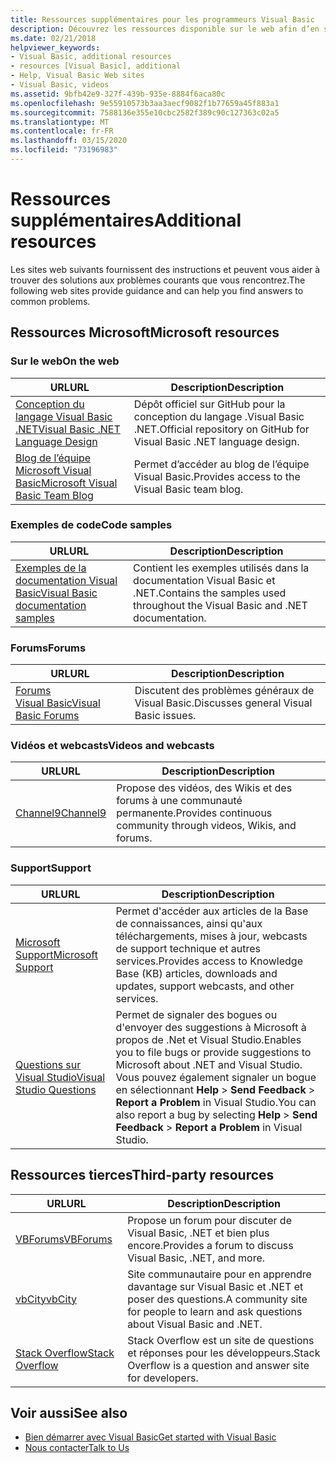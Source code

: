 ```yaml
---
title: Ressources supplémentaires pour les programmeurs Visual Basic
description: Découvrez les ressources disponible sur le web afin d’en savoir plus sur Visual Basic et de poser des questions.
ms.date: 02/21/2018
helpviewer_keywords:
- Visual Basic, additional resources
- resources [Visual Basic], additional
- Help, Visual Basic Web sites
- Visual Basic, videos
ms.assetid: 9bfb42e9-327f-439b-935e-8884f6aca80c
ms.openlocfilehash: 9e55910573b3aa3aecf9082f1b77659a45f883a1
ms.sourcegitcommit: 7588136e355e10cbc2582f389c90c127363c02a5
ms.translationtype: MT
ms.contentlocale: fr-FR
ms.lasthandoff: 03/15/2020
ms.locfileid: "73196983"
---
```

# <a name="additional-resources"></a><span data-ttu-id="916d6-103">Ressources supplémentaires</span><span class="sxs-lookup"><span data-stu-id="916d6-103">Additional resources</span></span>

<span data-ttu-id="916d6-104">Les sites web suivants fournissent des instructions et peuvent vous aider à trouver des solutions aux problèmes courants que vous rencontrez.</span><span class="sxs-lookup"><span data-stu-id="916d6-104">The following web sites provide guidance and can help you find answers to common problems.</span></span>

## <a name="microsoft-resources"></a><span data-ttu-id="916d6-105">Ressources Microsoft</span><span class="sxs-lookup"><span data-stu-id="916d6-105">Microsoft resources</span></span>

### <a name="on-the-web"></a><span data-ttu-id="916d6-106">Sur le web</span><span class="sxs-lookup"><span data-stu-id="916d6-106">On the web</span></span>

|<span data-ttu-id="916d6-107">URL</span><span class="sxs-lookup"><span data-stu-id="916d6-107">URL</span></span>|<span data-ttu-id="916d6-108">Description</span><span class="sxs-lookup"><span data-stu-id="916d6-108">Description</span></span>|
|----------|----------------|
|[<span data-ttu-id="916d6-109">Conception du langage Visual Basic .NET</span><span class="sxs-lookup"><span data-stu-id="916d6-109">Visual Basic .NET Language Design</span></span>](https://github.com/dotnet/vblang)|<span data-ttu-id="916d6-110">Dépôt officiel sur GitHub pour la conception du langage .Visual Basic .NET.</span><span class="sxs-lookup"><span data-stu-id="916d6-110">Official repository on GitHub for Visual Basic .NET language design.</span></span>|
|[<span data-ttu-id="916d6-111">Blog de l’équipe Microsoft Visual Basic</span><span class="sxs-lookup"><span data-stu-id="916d6-111">Microsoft Visual Basic Team Blog</span></span>](https://devblogs.microsoft.com/vbteam/)|<span data-ttu-id="916d6-112">Permet d’accéder au blog de l’équipe Visual Basic.</span><span class="sxs-lookup"><span data-stu-id="916d6-112">Provides access to the Visual Basic team blog.</span></span>|

### <a name="code-samples"></a><span data-ttu-id="916d6-113">Exemples de code</span><span class="sxs-lookup"><span data-stu-id="916d6-113">Code samples</span></span>

|<span data-ttu-id="916d6-114">URL</span><span class="sxs-lookup"><span data-stu-id="916d6-114">URL</span></span>|<span data-ttu-id="916d6-115">Description</span><span class="sxs-lookup"><span data-stu-id="916d6-115">Description</span></span>|
|----------|----------------|
|[<span data-ttu-id="916d6-116">Exemples de la documentation Visual Basic</span><span class="sxs-lookup"><span data-stu-id="916d6-116">Visual Basic documentation samples</span></span>](https://github.com/dotnet/samples/tree/master/snippets/visualbasic)|<span data-ttu-id="916d6-117">Contient les exemples utilisés dans la documentation Visual Basic et .NET.</span><span class="sxs-lookup"><span data-stu-id="916d6-117">Contains the samples used throughout the Visual Basic and .NET documentation.</span></span>|

### <a name="forums"></a><span data-ttu-id="916d6-118">Forums</span><span class="sxs-lookup"><span data-stu-id="916d6-118">Forums</span></span>

|<span data-ttu-id="916d6-119">URL</span><span class="sxs-lookup"><span data-stu-id="916d6-119">URL</span></span>|<span data-ttu-id="916d6-120">Description</span><span class="sxs-lookup"><span data-stu-id="916d6-120">Description</span></span>|
|----------|----------------|
|[<span data-ttu-id="916d6-121">Forums Visual Basic</span><span class="sxs-lookup"><span data-stu-id="916d6-121">Visual Basic Forums</span></span>](https://social.msdn.microsoft.com/Forums/vstudio/home?forum=vbgeneral)|<span data-ttu-id="916d6-122">Discutent des problèmes généraux de Visual Basic.</span><span class="sxs-lookup"><span data-stu-id="916d6-122">Discusses general Visual Basic issues.</span></span>|

### <a name="videos-and-webcasts"></a><span data-ttu-id="916d6-123">Vidéos et webcasts</span><span class="sxs-lookup"><span data-stu-id="916d6-123">Videos and webcasts</span></span>

|<span data-ttu-id="916d6-124">URL</span><span class="sxs-lookup"><span data-stu-id="916d6-124">URL</span></span>|<span data-ttu-id="916d6-125">Description</span><span class="sxs-lookup"><span data-stu-id="916d6-125">Description</span></span>|
|----------|----------------|
|[<span data-ttu-id="916d6-126">Channel9</span><span class="sxs-lookup"><span data-stu-id="916d6-126">Channel9</span></span>](https://channel9.msdn.com/)|<span data-ttu-id="916d6-127">Propose des vidéos, des Wikis et des forums à une communauté permanente.</span><span class="sxs-lookup"><span data-stu-id="916d6-127">Provides continuous community through videos, Wikis, and forums.</span></span>|

### <a name="support"></a><span data-ttu-id="916d6-128">Support</span><span class="sxs-lookup"><span data-stu-id="916d6-128">Support</span></span>

|<span data-ttu-id="916d6-129">URL</span><span class="sxs-lookup"><span data-stu-id="916d6-129">URL</span></span>|<span data-ttu-id="916d6-130">Description</span><span class="sxs-lookup"><span data-stu-id="916d6-130">Description</span></span>|
|----------|----------------|
|[<span data-ttu-id="916d6-131">Microsoft Support</span><span class="sxs-lookup"><span data-stu-id="916d6-131">Microsoft Support</span></span>](https://support.microsoft.com)|<span data-ttu-id="916d6-132">Permet d'accéder aux articles de la Base de connaissances, ainsi qu'aux téléchargements, mises à jour, webcasts de support technique et autres services.</span><span class="sxs-lookup"><span data-stu-id="916d6-132">Provides access to Knowledge Base (KB) articles, downloads and updates, support webcasts, and other services.</span></span>|
|[<span data-ttu-id="916d6-133">Questions sur Visual Studio</span><span class="sxs-lookup"><span data-stu-id="916d6-133">Visual Studio Questions</span></span>](https://developercommunity.visualstudio.com)|<span data-ttu-id="916d6-134">Permet de signaler des bogues ou d'envoyer des suggestions à Microsoft à propos de .Net et Visual Studio.</span><span class="sxs-lookup"><span data-stu-id="916d6-134">Enables you to file bugs or provide suggestions to Microsoft about .NET and Visual Studio.</span></span> <span data-ttu-id="916d6-135">Vous pouvez également signaler un bogue en sélectionnant **Help** > **Send Feedback** > **Report a Problem** in Visual Studio.</span><span class="sxs-lookup"><span data-stu-id="916d6-135">You can also report a bug by selecting **Help** > **Send Feedback** > **Report a Problem** in Visual Studio.</span></span>|

## <a name="third-party-resources"></a><span data-ttu-id="916d6-136">Ressources tierces</span><span class="sxs-lookup"><span data-stu-id="916d6-136">Third-party resources</span></span>

|<span data-ttu-id="916d6-137">URL</span><span class="sxs-lookup"><span data-stu-id="916d6-137">URL</span></span>|<span data-ttu-id="916d6-138">Description</span><span class="sxs-lookup"><span data-stu-id="916d6-138">Description</span></span>|
|----------|----------------|
|[<span data-ttu-id="916d6-139">VBForums</span><span class="sxs-lookup"><span data-stu-id="916d6-139">VBForums</span></span>](http://www.vbforums.com/)|<span data-ttu-id="916d6-140">Propose un forum pour discuter de Visual Basic, .NET et bien plus encore.</span><span class="sxs-lookup"><span data-stu-id="916d6-140">Provides a forum to discuss Visual Basic, .NET, and more.</span></span>|
|[<span data-ttu-id="916d6-141">vbCity</span><span class="sxs-lookup"><span data-stu-id="916d6-141">vbCity</span></span>](http://vbcity.com/)|<span data-ttu-id="916d6-142">Site communautaire pour en apprendre davantage sur Visual Basic et .NET et poser des questions.</span><span class="sxs-lookup"><span data-stu-id="916d6-142">A community site for people to learn and ask questions about Visual Basic and .NET.</span></span>|
|[<span data-ttu-id="916d6-143">Stack Overflow</span><span class="sxs-lookup"><span data-stu-id="916d6-143">Stack Overflow</span></span>](https://stackoverflow.com/questions/tagged/vb.net)|<span data-ttu-id="916d6-144">Stack Overflow est un site de questions et réponses pour les développeurs.</span><span class="sxs-lookup"><span data-stu-id="916d6-144">Stack Overflow is a question and answer site for developers.</span></span>|

## <a name="see-also"></a><span data-ttu-id="916d6-145">Voir aussi</span><span class="sxs-lookup"><span data-stu-id="916d6-145">See also</span></span>

- [<span data-ttu-id="916d6-146">Bien démarrer avec Visual Basic</span><span class="sxs-lookup"><span data-stu-id="916d6-146">Get started with Visual Basic</span></span>](../../visual-basic/getting-started/index.md)
- [<span data-ttu-id="916d6-147">Nous contacter</span><span class="sxs-lookup"><span data-stu-id="916d6-147">Talk to Us</span></span>](/visualstudio/ide/feedback-options)
